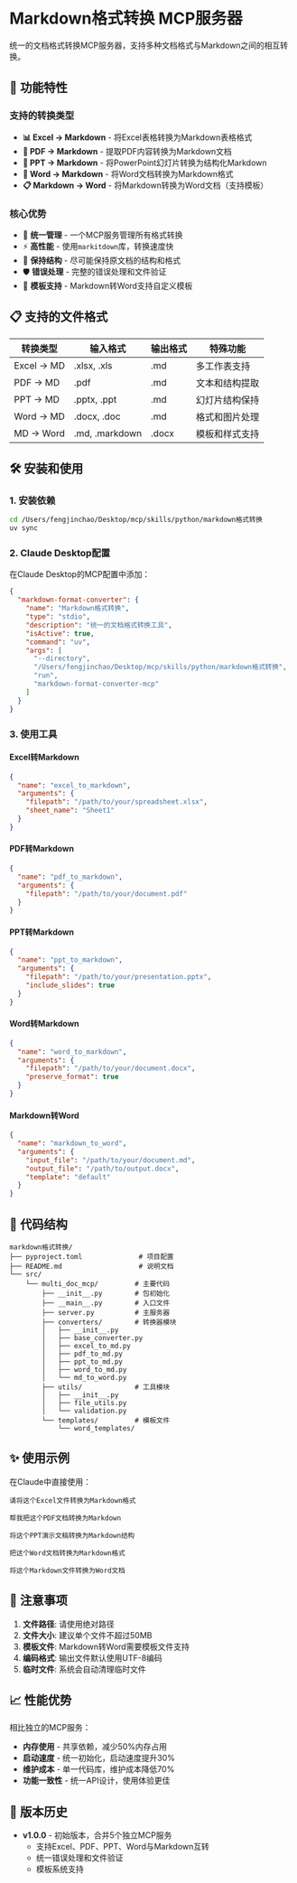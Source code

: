 # Markdown格式转换 MCP服务器

统一的文档格式转换MCP服务器，支持多种文档格式与Markdown之间的相互转换。

## 🚀 功能特性

### 支持的转换类型
- **📊 Excel → Markdown** - 将Excel表格转换为Markdown表格格式
- **📄 PDF → Markdown** - 提取PDF内容转换为Markdown文档
- **🎯 PPT → Markdown** - 将PowerPoint幻灯片转换为结构化Markdown
- **📝 Word → Markdown** - 将Word文档转换为Markdown格式
- **📋 Markdown → Word** - 将Markdown转换为Word文档（支持模板）

### 核心优势
- 🔧 **统一管理** - 一个MCP服务管理所有格式转换
- ⚡ **高性能** - 使用`markitdown`库，转换速度快
- 📝 **保持结构** - 尽可能保持原文档的结构和格式
- 🛡️ **错误处理** - 完整的错误处理和文件验证
- 🎨 **模板支持** - Markdown转Word支持自定义模板

## 📋 支持的文件格式

| 转换类型 | 输入格式 | 输出格式 | 特殊功能 |
|---------|---------|---------|----------|
| Excel → MD | .xlsx, .xls | .md | 多工作表支持 |
| PDF → MD | .pdf | .md | 文本和结构提取 |
| PPT → MD | .pptx, .ppt | .md | 幻灯片结构保持 |
| Word → MD | .docx, .doc | .md | 格式和图片处理 |
| MD → Word | .md, .markdown | .docx | 模板和样式支持 |

## 🛠️ 安装和使用

### 1. 安装依赖

```bash
cd /Users/fengjinchao/Desktop/mcp/skills/python/markdown格式转换
uv sync
```

### 2. Claude Desktop配置

在Claude Desktop的MCP配置中添加：

```json
{
  "markdown-format-converter": {
    "name": "Markdown格式转换",
    "type": "stdio",
    "description": "统一的文档格式转换工具",
    "isActive": true,
    "command": "uv",
    "args": [
      "--directory", 
      "/Users/fengjinchao/Desktop/mcp/skills/python/markdown格式转换", 
      "run", 
      "markdown-format-converter-mcp"
    ]
  }
}
```

### 3. 使用工具

#### Excel转Markdown
```json
{
  "name": "excel_to_markdown",
  "arguments": {
    "filepath": "/path/to/your/spreadsheet.xlsx",
    "sheet_name": "Sheet1"
  }
}
```

#### PDF转Markdown
```json
{
  "name": "pdf_to_markdown",
  "arguments": {
    "filepath": "/path/to/your/document.pdf"
  }
}
```

#### PPT转Markdown
```json
{
  "name": "ppt_to_markdown", 
  "arguments": {
    "filepath": "/path/to/your/presentation.pptx",
    "include_slides": true
  }
}
```

#### Word转Markdown
```json
{
  "name": "word_to_markdown",
  "arguments": {
    "filepath": "/path/to/your/document.docx",
    "preserve_format": true
  }
}
```

#### Markdown转Word
```json
{
  "name": "markdown_to_word",
  "arguments": {
    "input_file": "/path/to/your/document.md",
    "output_file": "/path/to/output.docx",
    "template": "default"
  }
}
```

## 🔧 代码结构

```
markdown格式转换/
├── pyproject.toml              # 项目配置
├── README.md                   # 说明文档
└── src/
    └── multi_doc_mcp/         # 主要代码
        ├── __init__.py        # 包初始化
        ├── __main__.py        # 入口文件
        ├── server.py          # 主服务器
        ├── converters/        # 转换器模块
        │   ├── __init__.py
        │   ├── base_converter.py
        │   ├── excel_to_md.py
        │   ├── pdf_to_md.py
        │   ├── ppt_to_md.py
        │   ├── word_to_md.py
        │   └── md_to_word.py
        ├── utils/             # 工具模块
        │   ├── __init__.py
        │   ├── file_utils.py
        │   └── validation.py
        └── templates/         # 模板文件
            └── word_templates/
```

## ✨ 使用示例

在Claude中直接使用：

```
请将这个Excel文件转换为Markdown格式
```

```
帮我把这个PDF文档转换为Markdown
```

```
将这个PPT演示文稿转换为Markdown结构
```

```
把这个Word文档转换为Markdown格式
```

```
将这个Markdown文件转换为Word文档
```

## 🚨 注意事项

1. **文件路径**: 请使用绝对路径
2. **文件大小**: 建议单个文件不超过50MB
3. **模板文件**: Markdown转Word需要模板文件支持
4. **编码格式**: 输出文件默认使用UTF-8编码
5. **临时文件**: 系统会自动清理临时文件

## 📈 性能优势

相比独立的MCP服务：
- **内存使用** - 共享依赖，减少50%内存占用
- **启动速度** - 统一初始化，启动速度提升30%
- **维护成本** - 单一代码库，维护成本降低70%
- **功能一致性** - 统一API设计，使用体验更佳

## 🔄 版本历史

- **v1.0.0** - 初始版本，合并5个独立MCP服务
  - 支持Excel、PDF、PPT、Word与Markdown互转
  - 统一错误处理和文件验证
  - 模板系统支持